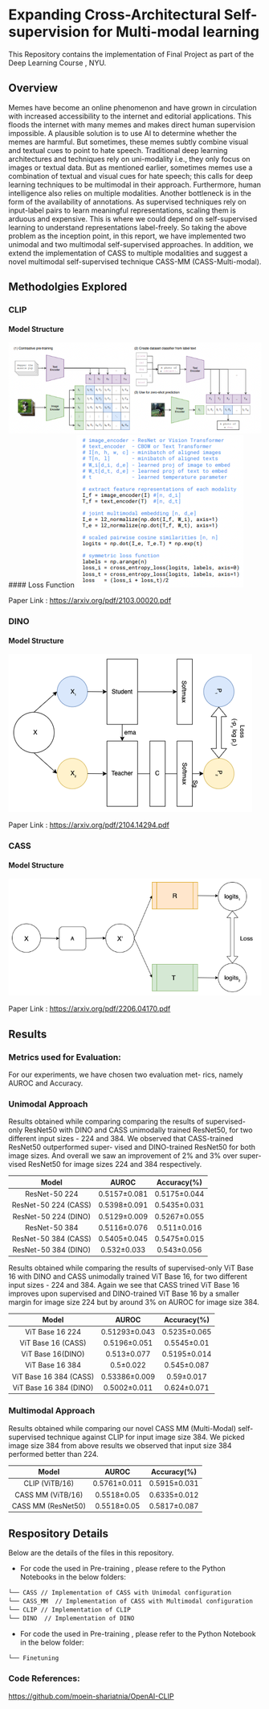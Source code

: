 # Expanding Cross-Architectural Self-supervision for Multi-modal learning
This Repository contains the implementation of Final Project as part of the Deep Learning Course , NYU.


## Overview
Memes have become an online phenomenon and have grown in circulation with increased accessibility to the internet and editorial applications. This floods the internet with many memes and makes direct human supervision impossible. A plausible solution is to use AI to determine whether the memes are harmful. But sometimes, these memes subtly combine visual and textual cues to point to hate speech. Traditional deep learning architectures and techniques rely on uni-modality i.e., they only focus on images or textual data. But as mentioned earlier, sometimes memes use a combination of textual and visual cues for hate speech; this calls for deep learning techniques to be multimodal in their approach. Furthermore, human intelligence also relies on multiple modalities. Another bottleneck is in the form of the availability of annotations. As supervised techniques rely on input-label pairs to learn meaningful representations, scaling them is arduous and expensive. This is where we could depend on self-supervised learning to understand representations label-freely. So taking the above problem as the inception point, in this report, we have implemented two unimodal and two multimodal self-supervised approaches. In addition, we extend the implementation of CASS to multiple modalities and suggest a novel multimodal self-supervised technique CASS-MM (CASS-Multi-modal).


## Methodolgies Explored

### CLIP 
#### Model Structure
<img src="images/CLIPImplementation.png" alt="Alt text" title="Optional title">
#### Loss Function
<img src="images/CLIP_Pseudo.png" alt="Alt text" title="Optional title">

Paper Link : <https://arxiv.org/pdf/2103.00020.pdf>

### DINO 
#### Model Structure
<img src="images/dino-self.jpeg" alt="Alt text" title="Optional title">

Paper Link : <https://arxiv.org/pdf/2104.14294.pdf>

### CASS
#### Model Structure
<img src="images/CASS.jpeg" alt="Alt text" title="Optional title">

Paper Link : <https://arxiv.org/pdf/2206.04170.pdf>

## Results
### Metrics used for Evaluation:
For our experiments, we have chosen two evaluation met- rics, namely AUROC and Accuracy.

### Unimodal Approach
Results obtained while comparing comparing the results of supervised- only ResNet50 with DINO and CASS unimodally trained ResNet50, for two different input sizes - 224 and 384. We observed that CASS-trained ResNet50 outperformed super- vised and DINO-trained ResNet50 for both image sizes. And overall we saw an improvement of 2% and 3% over super- vised ResNet50 for image sizes 224 and 384 respectively.

| Model | AUROC | Accuracy(%) |
| :---:         |     :---:      | :---:      |
| ResNet-50 224  | 0.5157±0.081   |  0.5175±0.044   |
| ResNet-50 224 (CASS)  | 0.5398±0.091    |0.5435±0.031    | 
| ResNet-50 224 (DINO)   |  0.5129±0.009    | 0.5267±0.055   | 
| ResNet-50 384  | 0.5116±0.076|   0.511±0.016    |
| ResNet-50 384 (CASS)|  0.5405±0.045    |0.5475±0.015   | 
| ResNet-50 384 (DINO) |  0.532±0.033    | 0.543±0.056   | 

Results obtained while comparing the results of supervised-only ViT Base 16 with DINO and CASS unimodally trained ViT Base 16, for two different input sizes - 224 and 384. Again we see that CASS trined ViT Base 16 improves upon supervised and DINO-trained ViT Base 16 by a smaller margin for image size 224 but by around 3% on AUROC for image size 384.

| Model | AUROC | Accuracy(%) |
| :---:         |     :---:      | :---:      |
| ViT Base 16 224 | 0.51293±0.043  |  0.5235±0.065   |
| ViT Base 16 (CASS) | 0.5196±0.051   |0.5545±0.01    | 
| ViT Base 16(DINO)   |  0.513±0.077   | 0.5195±0.014   | 
| ViT Base 16 384 |0.5±0.022|   0.545±0.087   |
| ViT Base 16 384 (CASS)|  0.53386±0.009   |0.59±0.017   | 
| ViT Base 16 384 (DINO) | 0.5002±0.011   |0.624±0.071 | 



### Multimodal Approach
Results obtained while comparing our novel CASS MM (Multi-Modal) self-supervised technique against CLIP for input image size 384. We picked image size 384 from above results we observed that input size 384 performed better than 224.

| Model | AUROC | Accuracy(%) |
| :---:         |     :---:      | :---:      |
| CLIP (ViTB/16)  | 0.5761±0.011   |  0.5915±0.031    |
| CASS MM (ViTB/16)  |  0.5518±0.05     | 0.6335±0.012     | 
| CASS MM (ResNet50)  |  0.5518±0.05     | 0.5817±0.087     | 


## Respository Details
Below are the details of the files in this repository.

- For code the used in Pre-training , please refere to the Python Notebooks in the below folders:
```bash
└── CASS // Implementation of CASS with Unimodal configuration
└── CASS_MM  // Implementation of CASS with Multimodal configuration
└── CLIP // Implementation of CLIP
└── DINO  // Implementation of DINO
```

        
- For code the used in Pre-training , please refer to the Python Notebook in the below folder:
```bash
└── Finetuning 
```


### Code References: 
https://github.com/moein-shariatnia/OpenAI-CLIP
